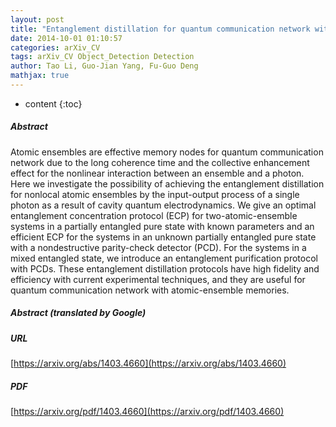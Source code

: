 ```yaml
---
layout: post
title: "Entanglement distillation for quantum communication network with atomic-ensemble memories"
date: 2014-10-01 01:10:57
categories: arXiv_CV
tags: arXiv_CV Object_Detection Detection
author: Tao Li, Guo-Jian Yang, Fu-Guo Deng
mathjax: true
---
```


* content
{:toc}

##### Abstract
Atomic ensembles are effective memory nodes for quantum communication network due to the long coherence time and the collective enhancement effect for the nonlinear interaction between an ensemble and a photon. Here we investigate the possibility of achieving the entanglement distillation for nonlocal atomic ensembles by the input-output process of a single photon as a result of cavity quantum electrodynamics. We give an optimal entanglement concentration protocol (ECP) for two-atomic-ensemble systems in a partially entangled pure state with known parameters and an efficient ECP for the systems in an unknown partially entangled pure state with a nondestructive parity-check detector (PCD). For the systems in a mixed entangled state, we introduce an entanglement purification protocol with PCDs. These entanglement distillation protocols have high fidelity and efficiency with current experimental techniques, and they are useful for quantum communication network with atomic-ensemble memories.

##### Abstract (translated by Google)


##### URL
[https://arxiv.org/abs/1403.4660](https://arxiv.org/abs/1403.4660)

##### PDF
[https://arxiv.org/pdf/1403.4660](https://arxiv.org/pdf/1403.4660)

